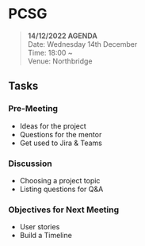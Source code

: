 # PCSG

>**14/12/2022 AGENDA**
<br>Date: Wednesday 14th December
<br>Time: 18:00 ~
<br>Venue: Northbridge

## Tasks
### Pre-Meeting	
+ Ideas for the project
+ Questions for the mentor
+ Get used to Jira & Teams

### Discussion	
+ Choosing a project topic
+	Listing questions for Q&A

### Objectives for Next Meeting
+ User stories
+ Build a Timeline
